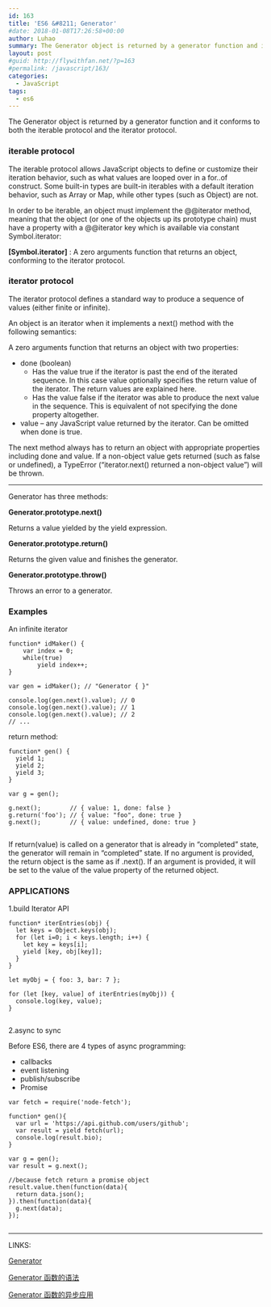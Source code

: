 ```yaml
---
id: 163
title: 'ES6 &#8211; Generator'
#date: 2018-01-08T17:26:58+00:00
author: Luhao
summary: The Generator object is returned by a generator function and it conforms to both the iterable protocol and the iterator protocol
layout: post
#guid: http://flywithfan.net/?p=163
#permalink: /javascript/163/
categories:
  - JavaScript
tags:
  - es6
---
```

The Generator object is returned by a generator function and it conforms to both the iterable protocol and the iterator protocol.

### iterable protocol

The iterable protocol allows JavaScript objects to define or customize their iteration behavior, such as what values are looped over in a for..of construct. Some built-in types are built-in iterables with a default iteration behavior, such as Array or Map, while other types (such as Object) are not.

In order to be iterable, an object must implement the @@iterator method, meaning that the object (or one of the objects up its prototype chain) must have a property with a @@iterator key which is available via constant Symbol.iterator:

**[Symbol.iterator]** : A zero arguments function that returns an object, conforming to the iterator protocol.

### iterator protocol

The iterator protocol defines a standard way to produce a sequence of values (either finite or infinite).

An object is an iterator when it implements a next() method with the following semantics:

A zero arguments function that returns an object with two properties:

  * done (boolean) 
      * Has the value true if the iterator is past the end of the iterated sequence. In this case value optionally specifies the return value of the iterator. The return values are explained here.
      * Has the value false if the iterator was able to produce the next value in the sequence. This is equivalent of not specifying the done property altogether.
  * value &#8211; any JavaScript value returned by the iterator. Can be omitted when done is true.

The next method always has to return an object with appropriate properties including done and value. If a non-object value gets returned (such as false or undefined), a TypeError (&#8220;iterator.next() returned a non-object value&#8221;) will be thrown.

* * *

Generator has three methods:

**Generator.prototype.next()**
  
Returns a value yielded by the yield expression.

**Generator.prototype.return()**
  
Returns the given value and finishes the generator.

**Generator.prototype.throw()**
  
Throws an error to a generator.

### Examples

An infinite iterator

<pre class="line-numbers prism-highlight" data-start="1"><code class="language-javascript">function* idMaker() {
    var index = 0;
    while(true)
        yield index++;
}

var gen = idMaker(); // "Generator { }"

console.log(gen.next().value); // 0
console.log(gen.next().value); // 1
console.log(gen.next().value); // 2
// ...
</code></pre>

return method:

<pre class="line-numbers prism-highlight" data-start="1"><code class="language-javascript">function* gen() { 
  yield 1;
  yield 2;
  yield 3;
}

var g = gen();

g.next();        // { value: 1, done: false }
g.return('foo'); // { value: "foo", done: true }
g.next();        // { value: undefined, done: true }

</code></pre>

If return(value) is called on a generator that is already in &#8220;completed&#8221; state, the generator will remain in &#8220;completed&#8221; state. If no argument is provided, the return object is the same as if .next(). If an argument is provided, it will be set to the value of the value property of the returned object.

### APPLICATIONS

1.build Iterator API

<pre class="line-numbers prism-highlight" data-start="1"><code class="language-javasctipt">function* iterEntries(obj) {
  let keys = Object.keys(obj);
  for (let i=0; i &lt; keys.length; i++) {
    let key = keys[i];
    yield [key, obj[key]];
  }
}

let myObj = { foo: 3, bar: 7 };

for (let [key, value] of iterEntries(myObj)) {
  console.log(key, value);
}

</code></pre>

2.async to sync

Before ES6, there are 4 types of async programming:

  * callbacks
  * event listening
  * publish/subscribe
  * Promise 

<pre class="line-numbers prism-highlight" data-start="1"><code class="language-JavaScript">var fetch = require('node-fetch');

function* gen(){
  var url = 'https://api.github.com/users/github';
  var result = yield fetch(url);
  console.log(result.bio);
}

var g = gen();
var result = g.next();

//because fetch return a promise object
result.value.then(function(data){
  return data.json();
}).then(function(data){
  g.next(data);
});

</code></pre>

* * *

LINKS:
  
[Generator](https://developer.mozilla.org/en-US/docs/Web/JavaScript/Reference/Global_Objects/Generator)
  
[Generator 函数的语法](http://es6.ruanyifeng.com/#docs/generator)
  
[Generator 函数的异步应用](http://es6.ruanyifeng.com/#docs/generator-async)